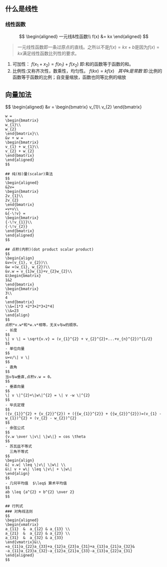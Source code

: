  
## 什么是线性
### 线性函数
$$
\begin{aligned}
一元线&性函数\\
f(x) &= kx
\end{aligned}
$$
>一元线性函数即一条过原点的直线。之所以不是$f(x) = kx + b$是因为$f(x) = kx$满足线性函数比列性的要求。
1. 可加性：
   $f(x_{1} + x_{2}) = f(x_{1}) + f(x_{2})$
   即:和的函数等于函数的和。
2. 比例性:又称齐次性，数乘性，均匀性。
   $f(kx) = kf(x)~~~其中k是常数$
   即:比例的函数等于函数的比例；自变量缩放，函数也同等比例的缩放
   

## 向量加法
$$
\begin{aligned}
&v = 
\begin{bmatrix}
v_{1}\\ 
v_{2}
\end{bmatrix}
~~~~~
w = 
\begin{bmatrix}
w_{1}\\ 
w_{2}
\end{bmatrix}\\
&v + w = 
\begin{bmatrix}
v_{1} + w_{1}\\ 
v_{2} + w_{2}
\end{bmatrix}
\end{aligned}
$$

## 纯(标)量(scalar)乘法
$$
\begin{aligned}
&2v=
\begin{bmatrix}
2v_{1}\\ 
2v_{2}
\end{bmatrix}
=v+v\\
&{-\!v} = 
\begin{bmatrix}
{-\!v_{1}}\\ 
{-\!v_{2}}
\end{bmatrix}
\end{aligned}
$$

## 点积(内积)(dot product scalar product)
$$
\begin{align}
&v=(v_{1}, v_{2})\\
&w =(w_{1}, w_{2})\\
&v.w = v_{1}w_{1}+v_{2}w_{2}\\
&\begin{bmatrix}
1&2
\end{bmatrix}
\begin{bmatrix}
3\\
4
\end{bmatrix}
\\&=[1*3 +2*3+2*3+2*4]
\\&=23
\end{align}
$$
点积*v.w*和*w.v*相等，无关v与w的顺序。
- 长度
$$
\| v \| = \sqrt{v.v} = (v_{1}^{2} + v_{2}^{2}+...+v_{n}^{2})^{1/2}
$$
- 单位向量
$$
u=v/\| v \|
$$
- 直角
$$
当v与w垂直,点积v.w = 0。
$$
- 垂直向量
$$
\| v \|^{2}+\|w\|^{2} = \| v -w \|^{2}
$$
- 毕氏定理
$$
({v_{1}}^{2} + {v_{2}}^{2}) + ({{w_{1}}^{2}} + {{w_{2}}^{2}})=(v_{1} - w_{1})^{2} + (v_{2} - w_{2})^{2}
$$
- 余弦公式
$$
{v.w \over \|v\| \|w\|} = cos \theta
$$
- 苏瓦兹不等式
  三角不等式
$$
\begin{align}
&| v.w| \leq \|v\| \|w\| \\
&\| v + w\| \leq \|v\| + \|w\|
\end{align}
$$
- 几何平均值  $\leq$ 算术平均值
$$
ab \leq {a^{2} + b^{2} \over 2}
$$

## 行列式
### 对角线法则
$$
\begin{aligned}
\begin{vmatrix}
a_{11}  &  a_{12} & a_{13} \\
a_{21}  &  a_{22} & a_{23} \\
a_{31}  &  a_{32} & a_{33} 
\end{vmatrix}&\\
=a_{11}a_{22}a_{33}+a_{12}a_{23}a_{31}+a_{13}a_{21}a_{32}&
-a_{11}a_{23}a_{32}-a_{12}a_{21}a_{33}-a_{13}a_{22}a_{31}
\end{aligned}
$$
